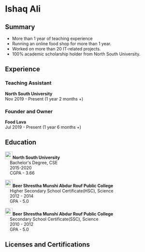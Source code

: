 <h1>Ishaq Ali</h1>
<h2>Summary</h2>
<ul>
  <li>More than 1 year of teaching experience</li>
  <li>Running an online food shop for more than 1 year.</li>
  <li>Worked on more than 20 IT-related projects.</li>
  <li>100% academic scholarship holder from North South University.</li>
</ul>
<h2>Experience</h2>
<h3>Teaching Assistant</h3>
<p><b>North South University</b><br>Nov 2019 - Present (1 year 2 months +)</p>
<h3>Founder and Owner</h3>
<p><b>Food Lava</b><br>Jul 2019 - Present (1 year 6 months +)</p>

<p></p>
<h2>Education</h2>
<p><img src="https://upload.wikimedia.org/wikipedia/commons/5/5c/North-South-University-logo-03.png" width="25"></img><b>North South University</b><br>
&nbsp&nbsp&nbsp Bachelor's Degree, CSE<br>
&nbsp&nbsp&nbsp 2015-2020<br>
&nbsp&nbsp&nbsp CGPA - 3.66</p>
<p><img src="https://media-exp1.licdn.com/dms/image/C510BAQFrcIUgZWEFHg/company-logo_200_200/0/1580546436672?e=2159024400&v=beta&t=orj-SgyTXwg3ETwvM44IVYdjNeWgaZg3TufPs0Q43f0" width="25"></img><b>Beer Shrestha Munshi Abdur Rouf Public College</b><br>
&nbsp&nbsp&nbsp Higher Secondary School Certificate(HSC), Science<br>
&nbsp&nbsp&nbsp 2012 - 2014<br>
&nbsp&nbsp&nbsp GPA - 5.0</p>
<p><img src="https://media-exp1.licdn.com/dms/image/C510BAQFrcIUgZWEFHg/company-logo_200_200/0/1580546436672?e=2159024400&v=beta&t=orj-SgyTXwg3ETwvM44IVYdjNeWgaZg3TufPs0Q43f0" width="25"></img><b>Beer Shrestha Munshi Abdur Rouf Public College</b><br>
&nbsp&nbsp&nbsp Secondary School Certificate(SSC), Science<br>
&nbsp&nbsp&nbsp 2010 - 2012<br>
&nbsp&nbsp&nbsp GPA - 5.0</p>
<h2>Licenses and Certifications</h2>
